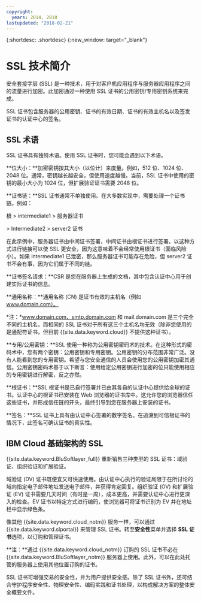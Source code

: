 ```yaml
---
copyright:
  years: 2014, 2018
lastupdated: "2018-02-21"
---
```


{:shortdesc: .shortdesc}
{:new_window: target="_blank"}

# SSL 技术简介

安全套接字层 (SSL) 是一种技术，用于对客户机应用程序与服务器应用程序之间的流量进行加密。此加密通过一种使用 SSL 证书的公用密钥/专用密钥系统来完成。

SSL 证书包含服务器的公用密钥、证书的有效日期、证书的有效主机名以及签发证书的认证中心的签名。

## SSL 术语

SSL 证书具有独特术语。使用 SSL 证书时，您可能会遇到以下术语。

**位大小：**加密密钥按其大小（以位计）来度量。例如，512 位、1024 位、2048 位。通常，密钥越长越安全，但使用速度越慢。当前，SSL 证书中使用的密钥的最小大小为 1024 位，但扩展验证证书需要 2048 位。

**证书链：**SSL 证书通常不单独使用。在大多数实现中，需要处理一个证书链。例如：


  根 > intermediate1 > 服务器证书

  \> Intermediate2 > server2 证书

在此示例中，服务器证书由中间证书签署，中间证书由根证书进行签署。以这种方式进行链接可以使 SSL 更安全，因为这意味着不会经常使用根证书（面临风险小）。如果 intermediate1 已泄密，那么服务器证书可能存在危险，但 server2 证书不会有事，因为它们属于不同的链。

**证书签名请求：**CSR 是您在服务器上生成的文档，其中包含认证中心用于创建实际证书的信息。

**通用名称：**通用名称 (CN) 是证书有效的主机名（例如 www.domain.com）。  

*注：*www.domain.com、smtp.domain.com 和 mail.domain.com 是三个完全不同的主机名，而相同的 SSL 证书对于所有这三个主机名均无效（除非您使用的是通配符证书，但目前 {{site.data.keyword.cloud}} 不提供这种证书）。

**专用/公用密钥：**SSL 使用一种称为公用密钥密码术的技术。在这种形式的密码术中，您有两个密钥：公用密钥和专用密钥。公用密钥的分布范围非常广泛。没有人能看到您的专用密钥。希望与您安全通信的人员会使用您的公用密钥加密其通信。公用密钥密码术基于以下断言：使用给定公用密钥进行加密的位只能使用相应的专用密钥进行解密，反之亦然。

**根证书：**SSL 根证书是已自行签署并已由其各自的认证中心提供给全球的证书。认证中心的根证书已安装在 Web 浏览器的证书库中。这允许您的浏览器信任这些证书，并形成信任链的开头，最终引导到您在服务器上安装的证书。

**签名：**SSL 证书上具有由认证中心签署的数字签名。在追溯到可信根证书的情况下，此签名可确认证书的真实性。

## IBM Cloud 基础架构的 SSL

{{site.data.keyword.BluSoftlayer_full}} 重新销售三种类型的 SSL 证书：域验证、组织验证和扩展验证。 

域验证 (DV) 证书既便宜又可快速使用。由认证中心执行的验证局限于在所讨论的域向指定电子邮件地址发送电子邮件，并获得肯定回复。组织验证 (OV) 和扩展验证 (EV) 证书需要几天时间（有时是一周），成本更高，并需要认证中心进行更深入的检查。EV 证书以特定方式进行编码，使浏览器可将证书识别为 EV 并在地址栏中显示绿色条。 

像其他 {{site.data.keyword.cloud_notm}} 服务一样，可以通过 {{site.data.keyword.slportal}} 来管理 SSL 证书。转至**安全性**菜单并选择 **SSL 证书**选项，以订购和管理证书。  

**注：**通过 {{site.data.keyword.cloud_notm}} 订购的 SSL 证书不必在 {{site.data.keyword.BluSoftlayer_notm}} 服务器上使用。此外，可以在此处托管的服务器上使用其他位置订购的证书。

SSL 证书可增强交易的安全性，并为用户提供安全感。除了 SSL 证书外，还可结合守护程序安全性、物理安全性、编码实践和证书处理，以构成解决方案的整体安全概要文件。
